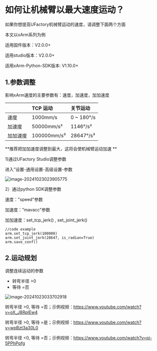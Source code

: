 # 如何让机械臂以最大速度运动？

如果你想提高UFactory机械臂运动的速度，请调整下面两个方面

本文以xArm系列为例

适用固件版本：V2.0.0+

适用studio版本：V2.0.0+

适用xArm-Python-SDK版本: V1.10.0+

## 1.参数调整

影响xArm速度的主要参数有：速度，加速度，加加速度

|          | TCP 运动    | 关节运动   |
| :------- | :---------- | :--------- |
| 速度     | 1000mm/s    | 0 ~ 180°/s |
| 加速度   | 50000mm/s²  | 1146°/s²   |
| 加加速度 | 100000mm/s³ | 28647°/s³  |



**推荐把加加速度调整到最大，这将会使机械臂运动加速 **

1)通过UFactory Studio调整参数

进入”设置-通用设置-高级设置-参数

![image-20241023023905775](C:\Users\Kristin\AppData\Roaming\Typora\typora-user-images\image-20241023023905775.png)

2）通过python SDK调整参数

速度："speed"参数

加速度：“mavacc"参数

加加速度：set_tcp_jerk() , set_joint_jerk()

```
//code example
arm.set_tcp_jerk(100000)
arm.set_joint_jerk(28647, is_radian=True)
arm.save_conf()
```

## 2.运动规划

调整连续运动的参数

* 转弯半径 >0
* 等待 =否

![image-20241023033702918](C:\Users\Kristin\AppData\Roaming\Typora\typora-user-images\image-20241023033702918.png)

转弯半径 >0, 等待 =否；示例视频：https://www.youtube.com/watch?v=oX_J8RplEw4

转弯半径 >0, 等待 =是；示例视频：https://www.youtube.com/watch?v=wpBzt3a30L0

转弯半径 <0, 等待 =否；示例视频：https://www.youtube.com/watch?v=pi-5PPhPpfg